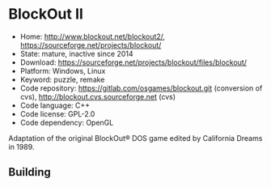 # BlockOut II

- Home: http://www.blockout.net/blockout2/, https://sourceforge.net/projects/blockout/
- State: mature, inactive since 2014
- Download: https://sourceforge.net/projects/blockout/files/blockout/
- Platform: Windows, Linux
- Keyword: puzzle, remake
- Code repository: https://gitlab.com/osgames/blockout.git (conversion of cvs), http://blockout.cvs.sourceforge.net (cvs)
- Code language: C++
- Code license: GPL-2.0
- Code dependency: OpenGL

Adaptation of the original BlockOut® DOS game edited by California Dreams in 1989.

## Building
